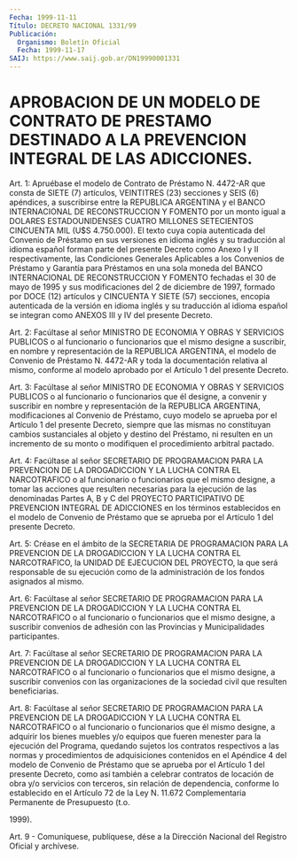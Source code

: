 ```yaml
---
Fecha: 1999-11-11
Título: DECRETO NACIONAL 1331/99
Publicación:
  Organismo: Boletín Oficial
  Fecha: 1999-11-17
SAIJ: https://www.saij.gob.ar/DN19990001331
---
```

# APROBACION DE UN MODELO DE CONTRATO DE PRESTAMO DESTINADO A LA PREVENCION INTEGRAL DE LAS ADICCIONES.

<a id="1"></a>
Art. 1: Apruébase el modelo de Contrato de Préstamo N. 4472-AR que consta de SIETE (7) artículos, VEINTITRES (23) secciones y SEIS (6)  apéndices,  a  suscribirse entre la REPUBLICA ARGENTINA  y  el BANCO INTERNACIONAL DE  RECONSTRUCCION Y FOMENTO por un monto igual a DOLARES ESTADOUNIDENSES  CUATRO  MILLONES  SETECIENTOS CINCUENTA MIL (U$S 4.750.000). El texto cuya copia autenticada  del  Convenio de  Préstamo  en sus versiones en idioma inglés y su traducción  al idioma español forman parte del presente Decreto como Anexo I y II respectivamente,   las  Condiciones  Generales  Aplicables  a  los Convenios de Préstamo  y  Garantía  para  Préstamos en una sola moneda del BANCO INTERNACIONAL DE RECONSTRUCCION  Y FOMENTO fechadas el  30 de mayo de 1995 y sus modificaciones del 2 de  diciembre  de 1997,  formado  por  DOCE  (12) artículos y CINCUENTA Y SIETE (57) secciones, encopia autenticada  de la versión en idioma inglés y su traducción al idioma español se integran  como  ANEXOS III y IV del presente Decreto.

<a id="2"></a>
Art.  2:  Facúltase  al  señor  MINISTRO DE ECONOMIA  Y  OBRAS  Y SERVICIOS PUBLICOS o al funcionario  o funcionarios que el mismo designe a suscribir, en nombre y representación  de  la  REPUBLICA ARGENTINA, el modelo de  Convenio  de Préstamo N. 4472-AR y toda la documentación relativa al mismo, conforme  al  modelo aprobado por el Artículo 1 del presente Decreto.

<a id="3"></a>
Art.  3: Facúltase  al  señor  MINISTRO DE ECONOMIA  Y  OBRAS  Y SERVICIOS PUBLICOS o al funcionario  o funcionarios que él designe, a convenir y suscribir en nombre y representación  de  la REPUBLICA ARGENTINA, modificaciones al Convenio de Préstamo, cuyo  modelo  se aprueba  por  el Artículo 1 del presente Decreto, siempre que las mismas no constituyan cambios sustanciales al objeto y destino del Préstamo, ni resulten  en  un incremento de su monto o modifiquen el procedimiento arbitral pactado.

<a id="4"></a>
Art.  4: Facúltase al señor SECRETARIO  DE  PROGRAMACION  PARA  LA PREVENCION  DE  LA DROGADICCION Y LA LUCHA CONTRA EL NARCOTRAFICO o al funcionario o  funcionarios  que  el  mismo designe, a tomar las acciones  que  resulten  necesarias  para la ejecución  de  las denominadas Partes A, B y C del PROYECTO PARTICIPATIVO DE PREVENCION INTEGRAL DE ADICCIONES en los términos establecidos en el modelo de Convenio de Préstamo que se aprueba por el Artículo 1 del presente Decreto.

<a id="5"></a>
Art. 5: Créase en el ámbito de la SECRETARIA DE PROGRAMACION PARA LA PREVENCION DE LA DROGADICCION Y LA LUCHA CONTRA EL NARCOTRAFICO, la UNIDAD DE EJECUCION DEL  PROYECTO,  la  que  será responsable  de  su  ejecución  como  de  la administración de los fondos asignados al mismo.

<a id="6"></a>
Art.  6:  Facúltase al señor SECRETARIO DE PROGRAMACION  PARA  LA PREVENCION DE  LA  DROGADICCION Y LA LUCHA CONTRA EL NARCOTRAFICO o al funcionario o funcionarios  que  el  mismo  designe, a suscribir convenios    de  adhesión  con  las  Provincias  y  Municipalidades participantes.

<a id="7"></a>
Art. 7: Facúltase  al  señor  SECRETARIO  DE  PROGRAMACION PARA LA PREVENCION DE LA DROGADICCION Y LA LUCHA CONTRA  EL  NARCOTRAFICO o al  funcionario  o  funcionarios que el mismo designe, a  suscribir convenios con las organizaciones de la sociedad civil que resulten beneficiarias.

<a id="8"></a>
Art. 8: Facúltase al  señor  SECRETARIO  DE  PROGRAMACION  PARA LA PREVENCION  DE LA DROGADICCION Y LA LUCHA CONTRA EL NARCOTRAFICO  o al funcionario  o funcionarios que él mismo designe, a adquirir los bienes muebles y/o  equipos que fueren menester para la ejecución del Programa, quedando  sujetos  los  contratos  respectivos a las normas y procedimientos de adquisiciones contenidos  en el Apéndice 4  del  modelo  de  Convenio  de  Préstamo  que se aprueba por  el Artículo  1  del  presente  Decreto,  como así también  a  celebrar contratos  de  locación  de obra y/o servicios  con  terceros,  sin relación de dependencia, conforme lo establecido en el Artículo 72 de la Ley N. 11.672 Complementaria  Permanente de Presupuesto (t.o.

1999).

<a id="9"></a>
Art. 9 - Comuníquese, publíquese, dése  a la Dirección Nacional del Registro Oficial y archívese.